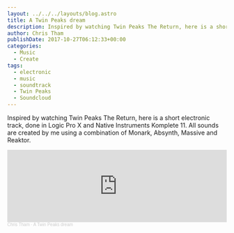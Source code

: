 ```yaml
---
layout: ../../../layouts/blog.astro
title: A Twin Peaks dream
description: Inspired by watching Twin Peaks The Return, here is a short electronic track, done in Logic Pro X and Native Instruments Komplete 11.
author: Chris Tham
publishDate: 2017-10-27T06:12:33+00:00
categories:
  - Music
  - Create
tags:
  - electronic
  - music
  - soundtrack
  - Twin Peaks
  - Soundcloud
---
```

Inspired by watching Twin Peaks The Return, here is a short electronic track, done in Logic Pro X and Native Instruments Komplete 11. All sounds are created by me using a combination of Monark, Absynth, Massive and Reaktor.

<iframe width="100%" height="166" scrolling="no" frameborder="no" allow="autoplay" src="https://w.soundcloud.com/player/?url=https%3A//api.soundcloud.com/tracks/348952956&color=%23ff5500&auto_play=false&hide_related=false&show_comments=true&show_user=true&show_reposts=false&show_teaser=true"></iframe><div style="font-size: 10px; color: #cccccc;line-break: anywhere;word-break: normal;overflow: hidden;white-space: nowrap;text-overflow: ellipsis; font-family: Interstate,Lucida Grande,Lucida Sans Unicode,Lucida Sans,Garuda,Verdana,Tahoma,sans-serif;font-weight: 100;"><a href="https://soundcloud.com/chris-tham" title="Chris Tham" target="_blank" style="color: #cccccc; text-decoration: none;">Chris Tham</a> · <a href="https://soundcloud.com/chris-tham/a-twin-peaks-dream" title="A Twin Peaks dream" target="_blank" style="color: #cccccc; text-decoration: none;">A Twin Peaks dream</a></div>
